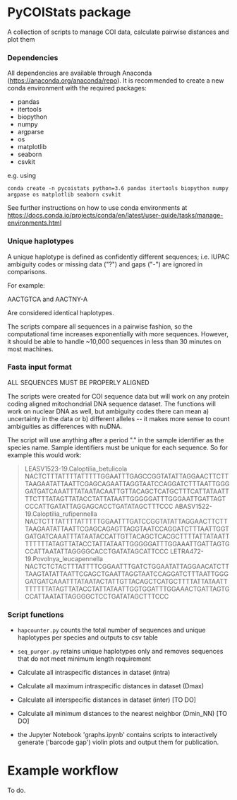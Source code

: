 # PyCOIStats package
A collection of scripts to manage COI data, calculate pairwise distances and plot them

### Dependencies

All dependencies are available through Anaconda (https://anaconda.org/anaconda/repo). It is recommended to create a new conda environment with the required packages:

- pandas
- itertools
- biopython
- numpy
- argparse
- os
- matplotlib
- seaborn
- csvkit

e.g. using

```conda create -n pycoistats python=3.6 pandas itertools biopython numpy argpase os matplotlib seaborn csvkit```

See further instructions on how to use conda environments at https://docs.conda.io/projects/conda/en/latest/user-guide/tasks/manage-environments.html


### Unique haplotypes

A unique haplotype is defined as confidently different sequences; i.e. IUPAC ambiguity codes or missing data ("?") and gaps ("-") are ignored in comparisons.

For example:

AACTGTCA and AACTNY-A

Are considered identical haplotypes.


The scripts compare all sequences in a pairwise fashion, so the computational time increases exponentially with more sequences. However, it should be able to handle ~10,000 sequences in less than 30 minutes on most machines.


### Fasta input format

ALL SEQUENCES MUST BE PROPERLY ALIGNED

The scripts were created for COI sequence data but will work on any protein coding aligned mitochondrial DNA sequence dataset. The functions will work on nuclear DNA as well, but ambiguity codes there can mean a) uncertainty in the data or b) different alleles -- it makes more sense to count ambiguities as differences with nuDNA.

The script will use anything after a period "." in the sample identifier as the species name. Sample identifiers must be unique for each sequence. So for example this would work:

>LEASV1523-19.Caloptilia_betulicola
NACTCTTTATTTTATTTTTGGAATTTGAGCCGGTATATTAGGAACTTCTTTAAGAATATTAATTCGAGCAGAATTAGGTAATCCAGGATCTTTAATTGGGGATGATCAAATTTATAATACAATTGTTACAGCTCATGCTTTCATTATAATTTTCTTTATAGTTATACCTATTATAATTGGGGGATTTGGGAATTGATTAGTCCCATTGATATTAGGAGCACCTGATATAGCTTTCCC
>ABASV1522-19.Caloptilia_rufipennella
NACTCTTTATTTTATTTTTGGAATTTGATCCGGTATATTAGGAACTTCTTTAAGAATATTAATTCGAGCAGAGTTAGGTAATCCAGGATCTTTAATTGGTGATGATCAAATTTATAATACCATTGTTACAGCTCACGCTTTTATTATAATTTTTTTTATAGTTATACCTATTATAATTGGGGGATTTGGAAATTGATTAGTGCCATTAATATTAGGGGCACCTGATATAGCATTCCC
>LETRA472-19.Povolnya_leucapennella
NACTCTCTACTTTATTTTCGGAATTTGATCTGGAATATTAGGAACATCTTTAAGTATATTAATTCGAGCTGAATTAGGTAATCCAGGATCTTTAATTGGGGATGATCAAATTTATAATACTATTGTTACAGCTCATGCTTTTATTATAATTTTTTTTATAGTTATACCTATTATAATTGGTGGATTTGGAAACTGATTAGTGCCATTAATATTAGGGGCTCCTGATATAGCTTTCCC


### Script functions

- `hapcounter.py` counts the total number of sequences and unique haplotypes per species and outputs to csv table 

- `seq_purger.py` retains unique haplotypes only and removes sequences that do not meet minimum length requirement

- Calculate all intraspecific distances in dataset (intra)
- Calculate all maximum intraspecific distances in dataset (Dmax)

- Calculate all interspecific distances in dataset (inter) [TO DO]
- Calculate all minimum distances to the nearest neighbor (Dmin_NN) [TO DO]

- the Jupyter Notebook 'graphs.ipynb' contains scripts to interactively generate ('barcode gap') violin plots and output them for publication.

# Example workflow

To do.

